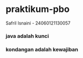 # praktikum-pbo
<p> Safril Isnaini - 24060121130057 </p>
<h3>java adalah kunci</h3>
<h3>kondangan adalah kewajiban</h3>

